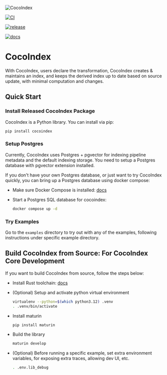 ![CocoIndex](https://github.com/user-attachments/assets/2002d260-65f3-47a2-ab09-4cfacbe84835)

[![CI](https://github.com/cocoIndex/cocoindex/actions/workflows/CI.yml/badge.svg)](https://github.com/cocoIndex/cocoindex/actions/workflows/CI.yml)

[![release](https://github.com/cocoIndex/cocoindex/actions/workflows/release.yml/badge.svg)](https://github.com/cocoIndex/cocoindex/actions/workflows/release.yml)

[![docs](https://github.com/cocoIndex/cocoindex/actions/workflows/docs.yml/badge.svg)](https://github.com/cocoIndex/cocoindex/actions/workflows/docs.yml)

# CocoIndex

With CocoIndex, users declare the transformation, CocoIndex creates & maintains an index, and keeps the derived index up to date based on source update, with minimal computation and changes.

## Quick Start

### Install Released CocoIndex Package

CocoIndex is a Python library. You can install via pip:

```bash
pip install cocoindex
```

### Setup Postgres

Currently, CocoIndex uses Postgres + pgvector for indexing pipeline metadata and the default indexing storage.
You need to setup a Postgres database with pgvector extension installed.

If you don't have your own Postgres database, or just want to try CocoIndex quickly, you can bring up a Postgres database using docker compose:

-   Make sure Docker Compose is installed: [docs](https://docs.docker.com/compose/install/)

-   Start a Postgres SQL database for cocoindex:

    ```bash
    docker compose up -d
    ```

### Try Examples

Go to the `examples` directory to try out with any of the examples, following instructions under specific example directory.

## Build CocoIndex from Source: For CocoIndex Core Development

If you want to build CocoIndex from source, follow the steps below:

-   Install Rust toolchain: [docs](https://rust-lang.org/tools/install)

-   (Optional) Setup and activate python virtual environment
    ```bash
    virtualenv --python=$(which python3.12) .venv
    . .venv/bin/activate
    ```

-   Install maturin
    ```bash
    pip install maturin
    ```

-   Build the library
    ```bash
    maturin develop
    ```

-   (Optional) Before running a specific example, set extra environment variables, for exposing extra traces, allowing dev UI, etc.
    ```bash
    . .env.lib_debug
    ```